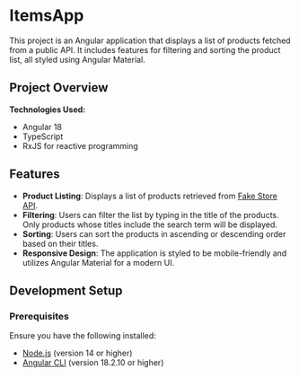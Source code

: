 # ItemsApp

This project is an Angular application that displays a list of products fetched from a public API. It includes features for filtering and sorting the product list, all styled using Angular Material.

## Project Overview

**Technologies Used:**
- Angular 18
- TypeScript
- RxJS for reactive programming

## Features

- **Product Listing**: Displays a list of products retrieved from [Fake Store API](https://fakestoreapi.com/products).
- **Filtering**: Users can filter the list by typing in the title of the products. Only products whose titles include the search term will be displayed.
- **Sorting**: Users can sort the products in ascending or descending order based on their titles.
- **Responsive Design**: The application is styled to be mobile-friendly and utilizes Angular Material for a modern UI.

## Development Setup

### Prerequisites

Ensure you have the following installed:

- [Node.js](https://nodejs.org/en/download/) (version 14 or higher)
- [Angular CLI](https://angular.io/cli) (version 18.2.10 or higher)

